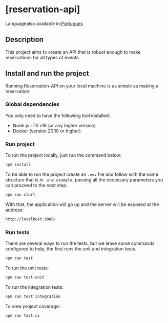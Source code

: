 # [reservation-api]

Languagealso available in:[Portugues](lang-pt.md) 

## Description

This project aims to create an API that is robust enough to make reservations for all types of events.

## Install and run the project

Running Reservation-API on your local machine is as simple as making a reservation.

### Global dependencies

You only need to have the following tool installed:

- Node.js LTS v16 (or any higher version)
- Docker (version 20.10 or higher)

### Run project

To run the project locally, just run the command below:

```bash
npm install
````

To be able to run the project create an `.env` file and follow with the same structure that is in `.env.example`, passing all the necessary parameters you can proceed to the next step.

```bash
npm run start
````

With that, the application will go up and the server will be exposed at the address:


```bash
http://localhost:3000/
```

### Run tests

There are several ways to run the tests, but we leave some commands configured to help, the first runs the unit and integration tests.

```bash
npm run test
```

To run the unit tests:

```bash
npm run test:unit
```

To run the integration tests:

```bash
npm run test:integration 
```

To view project coverage:

```bash
npm run test:ci
```
